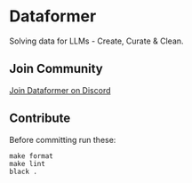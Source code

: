 # Dataformer
Solving data for LLMs - Create, Curate & Clean.

## Join Community
[Join Dataformer on Discord](https://dataformer.ai/discord)

## Contribute

Before committing run these:
```
make format
make lint
black .
```
